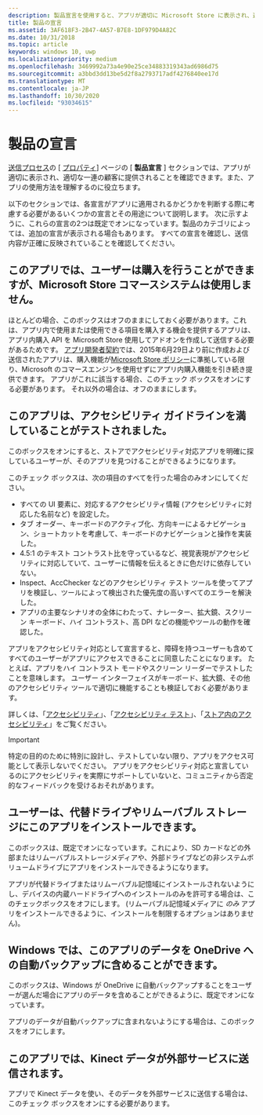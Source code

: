 ```yaml
---
description: 製品宣言を使用すると、アプリが適切に Microsoft Store に表示され、適切な顧客のセットに提供されるようになります。
title: 製品の宣言
ms.assetid: 3AF618F3-2B47-4A57-B7E8-1DF979D4A82C
ms.date: 10/31/2018
ms.topic: article
keywords: windows 10, uwp
ms.localizationpriority: medium
ms.openlocfilehash: 3469992a73a4e90e25ce34883319343ad6986d75
ms.sourcegitcommit: a3bbd3dd13be5d2f8a2793717adf4276840ee17d
ms.translationtype: MT
ms.contentlocale: ja-JP
ms.lasthandoff: 10/30/2020
ms.locfileid: "93034615"
---
```

# <a name="product-declarations"></a>製品の宣言

[送信プロセス](app-submissions.md)の [ [プロパティ](enter-app-properties.md)] ページの [ **製品宣言** ] セクションでは、アプリが適切に表示され、適切な一連の顧客に提供されることを確認できます。また、アプリの使用方法を理解するのに役立ちます。

以下のセクションでは、各宣言がアプリに適用されるかどうかを判断する際に考慮する必要があるいくつかの宣言とその用途について説明します。 次に示すように、これらの宣言の2つは既定でオンになっています。製品のカテゴリによっては、追加の宣言が表示される場合もあります。 すべての宣言を確認し、送信内容が正確に反映されていることを確認してください。

## <a name="this-app-allows-users-to-make-purchases-but-does-not-use-the-microsoft-store-commerce-system"></a>このアプリでは、ユーザーは購入を行うことができますが、Microsoft Store コマースシステムは使用しません。

ほとんどの場合、このボックスはオフのままにしておく必要があります。これは、アプリ内で使用または使用できる項目を購入する機会を提供するアプリは、アプリ内購入 API を Microsoft Store 使用してアドオンを作成して送信する必要があるためです。 [アプリ開発者契約](/legal/windows/agreements/app-developer-agreement)では、2015年6月29日より前に作成および送信されたアプリは、購入機能が[Microsoft Store ポリシー](store-policies.md#108-financial-transactions)に準拠している限り、Microsoft のコマースエンジンを使用せずにアプリ内購入機能を引き続き提供できます。 アプリがこれに該当する場合、このチェック ボックスをオンにする必要があります。 それ以外の場合は、オフのままにします。

## <a name="this-app-has-been-tested-to-meet-accessibility-guidelines"></a>このアプリは、アクセシビリティ ガイドラインを満していることがテストされました。

このボックスをオンにすると、ストアでアクセシビリティ対応アプリを明確に探しているユーザーが、そのアプリを見つけることができるようになります。

このチェック ボックスは、次の項目のすべてを行った場合のみオンにしてください。

-   すべての UI 要素に、対応するアクセシビリティ情報 (アクセシビリティに対応した名前など) を設定した。
-   タブ オーダー、キーボードのアクティブ化、方向キーによるナビゲーション、ショートカットを考慮して、キーボードのナビゲーションと操作を実装した。
-   4.5:1 のテキスト コントラスト比を守っているなど、視覚表現がアクセシビリティに対応していて、ユーザーに情報を伝えるときに色だけに依存していない。
-   Inspect、AccChecker などのアクセシビリティ テスト ツールを使ってアプリを検証し、ツールによって検出された優先度の高いすべてのエラーを解決した。
-   アプリの主要なシナリオの全体にわたって、ナレーター、拡大鏡、スクリーン キーボード、ハイ コントラスト、高 DPI などの機能やツールの動作を確認した。

アプリをアクセシビリティ対応として宣言すると、障碍を持つユーザーも含めてすべてのユーザーがアプリにアクセスできることに同意したことになります。 たとえば、アプリをハイ コントラスト モードやスクリーン リーダーでテストしたことを意味します。 ユーザー インターフェイスがキーボード、拡大鏡、その他のアクセシビリティ ツールで適切に機能することも検証しておく必要があります。

詳しくは、「[アクセシビリティ](../design/accessibility/accessibility.md)」、「[アクセシビリティ テスト](../design/accessibility/accessibility-testing.md)」、「[ストア内のアクセシビリティ](../design/accessibility/accessibility-in-the-store.md)」をご覧ください。

> [!IMPORTANT]
> 特定の目的のために特別に設計し、テストしていない限り、アプリをアクセス可能として表示しないでください。 アプリをアクセシビリティ対応と宣言しているのにアクセシビリティを実際にサポートしていないと、コミュニティから否定的なフィードバックを受けるおそれがあります。

## <a name="customers-can-install-this-app-to-alternate-drives-or-removable-storage"></a>ユーザーは、代替ドライブやリムーバブル ストレージにこのアプリをインストールできます。

このボックスは、既定でオンになっています。これにより、SD カードなどの外部またはリムーバブルストレージメディアや、外部ドライブなどの非システムボリュームドライブにアプリをインストールできるようになります。

アプリが代替ドライブまたはリムーバブル記憶域にインストールされないようにし、デバイスの内蔵ハードドライブへのインストールのみを許可する場合は、このチェックボックスをオフにします。 (リムーバブル記憶域メディアに *のみ* アプリをインストールできるように、インストールを制限するオプションはありません)。


## <a name="windows-can-include-this-apps-data-in-automatic-backups-to-onedrive"></a>Windows では、このアプリのデータを OneDrive への自動バックアップに含めることができます。

このボックスは、Windows が OneDrive に自動バックアップすることをユーザーが選んだ場合にアプリのデータを含めることができるように、既定でオンになっています。

アプリのデータが自動バックアップに含まれないようにする場合は、このボックスをオフにします。


## <a name="this-app-sends-kinect-data-to-external-services"></a>このアプリでは、Kinect データが外部サービスに送信されます。 

アプリで Kinect データを使い、そのデータを外部サービスに送信する場合は、このチェック ボックスをオンにする必要があります。



 

 

 
